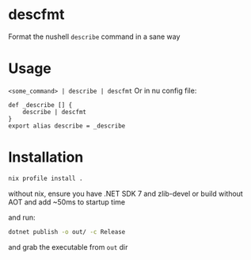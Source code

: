 # descfmt

Format the nushell `describe` command in a sane way

# Usage

`<some_command> | describe | descfmt`
Or in nu config file:

```nu
def _describe [] {
    describe | descfmt
}
export alias describe = _describe
```

# Installation

```bash
nix profile install .
```

without nix, ensure you have .NET SDK 7 and zlib-devel or build without AOT and add ~50ms to startup time

and run:

```bash
dotnet publish -o out/ -c Release
```

and grab the executable from `out` dir

